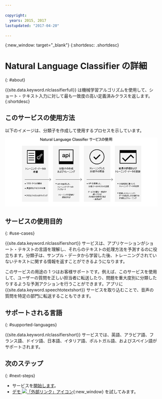 ```yaml
---

copyright:
  years: 2015, 2017
lastupdated: "2017-04-20"

---
```


{:new_window: target="_blank"}
{:shortdesc: .shortdesc}

# Natural Language Classifier の詳細
{: #about}

{{site.data.keyword.nlclassifierfull}} は機械学習アルゴリズムを使用して、ショート・テキスト入力に対して最も一致度の高い定義済みクラスを返します。{:shortdesc}

## このサービスの使用方法

以下のイメージは、分類子を作成して使用するプロセスを示しています。

![種別プロセス](images/classifier_process.png)

## サービスの使用目的
{: #use-cases}

{{site.data.keyword.nlclassifiershort}} サービスは、アプリケーションがショート・テキストの言語を理解し、それらのテキストの処理方法を予測するのに役立ちます。分類子は、サンプル・データから学習した後、トレーニングされていないテキストに関する情報を返すことができるようになります。

このサービスの用途の 1 つはお客様サポートです。例えば、このサービスを使用して、ユーザーの質問を正しい担当者に転送したり、問題を重大度別に分類したりするような予測アクションを行うことができます。アプリに {{site.data.keyword.speechtotextshort}} サービスを取り込むことで、音声の質問を特定の部門に転送することもできます。

## サポートされる言語
{: #supported-languages}

{{site.data.keyword.nlclassifiershort}} サービスでは、英語、アラビア語、フランス語、ドイツ語、日本語、イタリア語、ポルトガル語、およびスペイン語がサポートされます。

## 次のステップ
{: #next-steps}

- サービスを[開始します](/docs/natural-language-classifier/overview.html)。
- [デモ ![「外部リンク」アイコン](../../icons/launch-glyph.svg "「外部リンク」アイコン")](http://natural-language-classifier-demo.mybluemix.net){:new_window} を試してみます。
